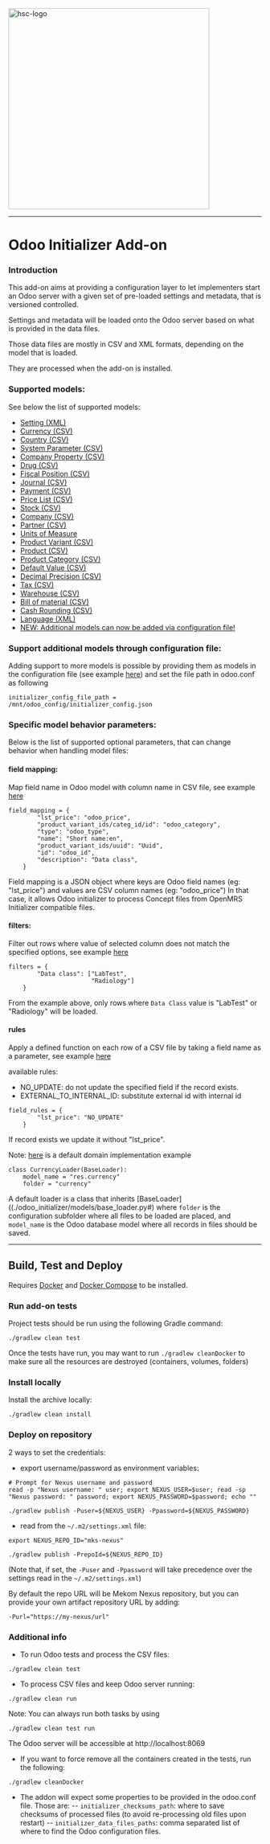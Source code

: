 <img src="readme/crudem-hsc-logo.png" alt="hsc-logo" width="400"/>

------

# Odoo Initializer Add-on

### Introduction
This add-on aims at providing a configuration layer to let implementers start an Odoo server with a given set of pre-loaded settings and metadata, that is versioned controlled.

Settings and metadata will be loaded onto the Odoo server based on what is provided in the data files.

Those data files are mostly in CSV and XML formats, depending on the model that is loaded.

They are processed when the add-on is installed.

### Supported models:

See below the list of supported models:
- [Setting (XML)](./readme/setting.md)
- [Currency (CSV)](./readme/currency.md)
- [Country (CSV)](./readme/country.md)
- [System Parameter (CSV)](./readme/system_parameter.md)
- [Company Property (CSV)](./readme/company_property.md)
- [Drug (CSV)](./readme/drug.md)
- [Fiscal Position (CSV)](./readme/fiscal_position.md)
- [Journal (CSV)](./readme/journal.md)
- [Payment (CSV)](./readme/payment_term.md)
- [Price List (CSV)](./readme/price_list.md)
- [Stock (CSV)](./readme/stock_location.md)
- [Company (CSV)](./readme/company.md)
- [Partner (CSV)](./readme/partner.md)
- [Units of Measure](./readme/uom.md)
- [Product Variant (CSV)](./readme/product_variant.md)
- [Product (CSV)](./readme/product.md)
- [Product Category (CSV)](./readme/product_category.md)
- [Default Value (CSV)](./readme/default_value.md)
- [Decimal Precision (CSV)](./readme/decimal_precision.md)
- [Tax (CSV)](./readme/tax.md)
- [Warehouse (CSV)](./readme/warehouse.md)
- [Bill of material (CSV)](./readme/bom.md)
- [Cash Rounding (CSV)](./readme/cash_rounding.md)
- [Language (XML)](./readme/language.md)
- [NEW: Additional models can now be added via configuration file!](###-support-additional-models-through-configuration-file)


### Support additional models through configuration file:

Adding support to more models is possible by providing them as models in the configuration file (see example [here](./odoo_initializer/tests/resources/config/inializer_config.json)) and set the file path in odoo.conf as following

```
initializer_config_file_path = /mnt/odoo_config/initializer_config.json
```
### Specific model behavior parameters:

Below is the list of supported optional parameters, that can change behavior when handling model files:

#### field mapping:
Map field name in Odoo model with column name in CSV file, see example [here](./odoo_initializer/models/orders_loader.py#L6-L14)

```
field_mapping = {
        "lst_price": "odoo_price",
        "product_variant_ids/categ_id/id": "odoo_category",
        "type": "odoo_type",
        "name": "Short name:en",
        "product_variant_ids/uuid": "Uuid",
        "id": "odoo_id",
        "description": "Data class",
    }
```
Field mapping is a JSON object where keys are Odoo field names (eg: "lst_price") and values are CSV column names (eg: "odoo_price")
In that case, it allows Odoo initializer to process Concept files from OpenMRS Initializer compatible files.

#### filters:
Filter out rows where value of selected column does not match the specified options, see example [here](./odoo_initializer/models/orders_loader.py#L16)
```
filters = {
        "Data class": ["LabTest",
                       "Radiology"]
    }
```
From the example above, only rows where `Data Class` value is "LabTest" or "Radiology" will be loaded.

#### rules
Apply a defined function on each row of a CSV file by taking a field name as a parameter, see example [here](./odoo_initializer/models/product_loader.py#L8-L10)

available rules:
- NO_UPDATE: do not update the specified field if the record exists.
- EXTERNAL_TO_INTERNAL_ID: substitute external id with internal id

```
field_rules = {
        "lst_price": "NO_UPDATE"
    }
```
If record exists we update it without "lst_price".

Note: [here](./odoo_initializer/models/currency_loader.py#L4) is a default domain implementation example
```
class CurrencyLoader(BaseLoader):
    model_name = "res.currency"
    folder = "currency"
```

A default loader is a class that inherits [BaseLoader]((./odoo_initializer/models/base_loader.py#) where `folder` is the configuration subfolder where all files to be loaded are placed, and `model_name` is the Odoo database model where all records in files should be saved.

----
## Build, Test and Deploy
Requires [Docker](https://docs.docker.com/install/) and [Docker Compose](https://docs.docker.com/compose/install/) to be installed.

### Run add-on tests

Project tests should be run using the following Gradle command:
```
./gradlew clean test
```

Once the tests have run, you may want to run `./gradlew cleanDocker` to make sure all the resources are destroyed (containers, volumes, folders)

### Install locally

Install the archive locally:
```
./gradlew clean install
```

### Deploy on repository

2 ways to set the credentials:
- export username/password as environment variables:
```
# Prompt for Nexus username and password
read -p "Nexus username: " user; export NEXUS_USER=$user; read -sp "Nexus password: " password; export NEXUS_PASSWORD=$password; echo ""
```
```
./gradlew publish -Puser=${NEXUS_USER} -Ppassword=${NEXUS_PASSWORD}
```

- read from the `~/.m2/settings.xml` file:
```
export NEXUS_REPO_ID="mks-nexus"
```
```
./gradlew publish -PrepoId=${NEXUS_REPO_ID}
```

(Note that, if set, the `-Puser` and `-Ppassword` will take precedence over the settings read in the `~/.m2/settings.xml`)

By default the repo URL will be Mekom Nexus repository, but you can provide your own artifact repository URL by adding:
```
-Purl="https://my-nexus/url"
```

### Additional info
- To run Odoo tests and process the CSV files:
```
./gradlew clean test
```

- To process CSV files and keep Odoo server running:
```
./gradlew clean run
```

Note: You can always run both tasks by using
```
./gradlew clean test run
```

The Odoo server will be accessible at http://localhost:8069

- If you want to force remove all the containers created in the tests, run the following:
```
./gradlew cleanDocker
```

- The addon will expect some properties to be provided in the odoo.conf file. Those are:
-- `initializer_checksums_path`: where to save checksums of processed files (to avoid re-processing old files upon restart)
-- `initializer_data_files_paths`: comma separated list of where to find the Odoo configuration files.
